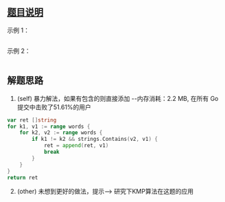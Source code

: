 ## [题目说明](https://leetcode.cn/problems/string-matching-in-an-array/)



示例 1：
```text

```
示例 2：
```text

```

## 解题思路

1. (self) 暴力解法，如果有包含的则直接添加 --内存消耗：2.2 MB, 在所有 Go 提交中击败了51.61%的用户

```go
var ret []string
for k1, v1 := range words {
	for k2, v2 := range words {
		if k1 != k2 && strings.Contains(v2, v1) {
			ret = append(ret, v1)
			break
		}
	}
}
return ret
```

2. (other) 未想到更好的做法，提示--> 研究下KMP算法在这题的应用